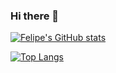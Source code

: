 ### Hi there 👋

[![Felipe's GitHub stats](https://github-readme-stats.vercel.app/api?username=felipevlourenco&count_private=true&show_icons=true&theme=dark)
](https://github.com/felipevlourenco/github-readme-stats)

[![Top Langs](https://github-readme-stats.vercel.app/api/top-langs/?username=felipevlourenco&layout=compact)](https://github.com/felipevlourenco/github-readme-stats)

<!--
**felipevlourenco/felipevlourenco** is a ✨ _special_ ✨ repository because its `README.md` (this file) appears on your GitHub profile.

Here are some ideas to get you started:

- 🔭 I’m currently working on ...
- 🌱 I’m currently learning ...
- 👯 I’m looking to collaborate on ...
- 🤔 I’m looking for help with ...
- 💬 Ask me about ...
- 📫 How to reach me: ...
- 😄 Pronouns: ...
- ⚡ Fun fact: ...
-->
